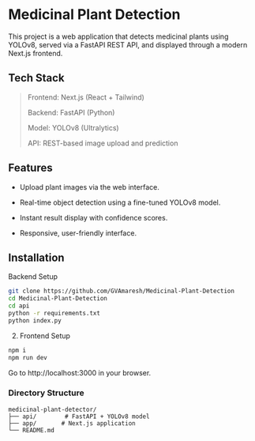 # Medicinal Plant Detection
This project is a web application that detects medicinal plants using YOLOv8, served via a FastAPI REST API, and displayed through a modern Next.js frontend.

## Tech Stack
> Frontend: Next.js (React + Tailwind)
> 
> Backend: FastAPI (Python)
>
> Model: YOLOv8 (Ultralytics)
>
> API: REST-based image upload and prediction

## Features
- Upload plant images via the web interface.

- Real-time object detection using a fine-tuned YOLOv8 model.

- Instant result display with confidence scores.

- Responsive, user-friendly interface.


## Installation

Backend Setup
```bash
git clone https://github.com/GVAmaresh/Medicinal-Plant-Detection
cd Medicinal-Plant-Detection
cd api
python -r requirements.txt
python index.py
```

2. Frontend Setup 
```bash
npm i
npm run dev
```

Go to http://localhost:3000 in your browser.

### Directory Structure
```
medicinal-plant-detector/
├── api/        # FastAPI + YOLOv8 model
├── app/       # Next.js application
└── README.md
```
